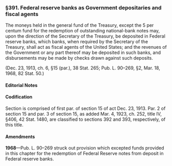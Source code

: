 ### §391. Federal reserve banks as Government depositaries and fiscal agents ###

The moneys held in the general fund of the Treasury, except the 5 per centum fund for the redemption of outstanding national-bank notes may, upon the direction of the Secretary of the Treasury, be deposited in Federal reserve banks, which banks, when required by the Secretary of the Treasury, shall act as fiscal agents of the United States; and the revenues of the Government or any part thereof may be deposited in such banks, and disbursements may be made by checks drawn against such deposits.

(Dec. 23, 1913, ch. 6, §15 (par.), 38 Stat. 265; Pub. L. 90–269, §2, Mar. 18, 1968, 82 Stat. 50.)

#### **Editorial Notes** ####

#### Codification ####

Section is comprised of first par. of section 15 of act Dec. 23, 1913. Par. 2 of section 15 and par. 3 of section 15, as added Mar. 4, 1923, ch. 252, title IV, §406, 42 Stat. 1480, are classified to sections 392 and 393, respectively, of this title.

#### Amendments ####

**1968**—Pub. L. 90–269 struck out provision which excepted funds provided in this chapter for the redemption of Federal Reserve notes from deposit in Federal reserve banks.